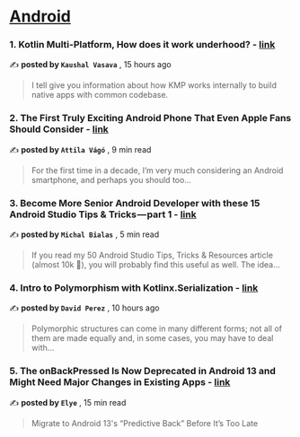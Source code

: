 
<h1><a href=https://medium.com/tag/android/recommended target="_blank" rel="noopener noreferrer">Android</a></h1>
<h3>1. Kotlin Multi-Platform, How does it work underhood? - <a href=https://medium.com/@KaushalVasava/kotlin-multi-platform-how-does-it-work-underhood-739f34a8313d?source=tag_recommended_feed---------0-84----------android----------e11b584e_026c_428b_88b4_847109dd81c8------- target="_blank" rel="noopener noreferrer">link</a></h3>

✍️ **posted by `Kaushal Vasava`** <date> , 15 hours ago</date>

<blockquote>I tell give you information about how KMP works internally to build native apps with common codebase.</blockquote>

<h3>2. The First Truly Exciting Android Phone That Even Apple Fans Should Consider - <a href=https://medium.com/@attilavago/the-first-truly-exciting-android-phone-that-even-apple-fans-should-consider-9ef205d678ae?source=tag_recommended_feed---------1-107----------android----------e11b584e_026c_428b_88b4_847109dd81c8------- target="_blank" rel="noopener noreferrer">link</a></h3>

✍️ **posted by `Attila Vágó`** <date> , 9 min read</date>

<blockquote>For the first time in a decade, I’m very much considering an Android smartphone, and perhaps you should too…</blockquote>

<h3>3. Become More Senior Android Developer with these 15 Android Studio Tips & Tricks — part 1 - <a href=https://medium.com/@mmbialas/become-more-senior-android-developer-with-these-15-android-studio-tips-tricks-part-1-3abbe762e0a9?source=tag_recommended_feed---------2-85----------android----------e11b584e_026c_428b_88b4_847109dd81c8------- target="_blank" rel="noopener noreferrer">link</a></h3>

✍️ **posted by `Michal Bialas`** <date> , 5 min read</date>

<blockquote>If you read my 50 Android Studio Tips, Tricks & Resources article (almost 10k 👏), you will probably find this useful as well. The idea…</blockquote>

<h3>4. Intro to Polymorphism with Kotlinx.Serialization - <a href=https://medium.com/livefront/intro-to-polymorphism-with-kotlinx-serialization-b8f5f1cedc99?source=tag_recommended_feed---------3-84----------android----------e11b584e_026c_428b_88b4_847109dd81c8------- target="_blank" rel="noopener noreferrer">link</a></h3>

✍️ **posted by `David Perez`** <date> , 10 hours ago</date>

<blockquote>Polymorphic structures can come in many different forms; not all of them are made equally and, in some cases, you may have to deal with…</blockquote>

<h3>5. The onBackPressed Is Now Deprecated in Android 13 and Might Need Major Changes in Existing Apps - <a href=https://medium.com/mobile-app-development-publication/migrate-to-android-13-predictive-back-soon-before-its-too-late-e1e1723f392?source=tag_recommended_feed---------4-107----------android----------e11b584e_026c_428b_88b4_847109dd81c8------- target="_blank" rel="noopener noreferrer">link</a></h3>

✍️ **posted by `Elye`** <date> , 15 min read</date>

<blockquote>Migrate to Android 13's “Predictive Back” Before It’s Too Late</blockquote>

